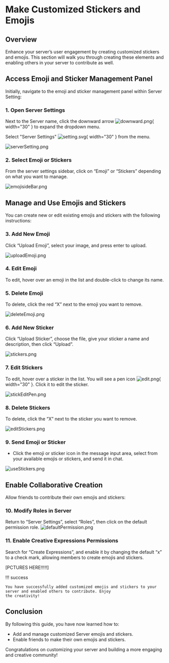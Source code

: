 # Make Customized Stickers and Emojis

## Overview  
Enhance your server’s user engagement by creating customized stickers and emojis. This section will walk you through 
creating these elements and enabling others in your server to contribute as well.


## Access Emoji and Sticker Management Panel

Initially, navigate to the emoji and sticker management panel within Server Setting:

### 1. Open Server Settings

Next to the Server name, click the downward arrow ![downward.png](pictures%2Fdownward.png){ width="30" } to expand the dropdown menu.

Select "Server Settings" ![setting.svg](pictures%2Fsetting.svg){ width="30" } from the menu.

![serverSetting.png](pictures%2FserverSetting.png)

### 2. Select Emoji or Stickers

From the server settings sidebar, click on “Emoji” or “Stickers” depending on what you want to manage.

![emojisideBar.png](pictures%2FemojisideBar.png)

## Manage and Use Emojis and Stickers

You can create new or edit existing emojis and stickers with the following instructions:

### 3. Add New Emoji

Click “Upload Emoji”, select your image, and press enter to upload.

![uploadEmoji.png](pictures%2FuploadEmoji.png)

### 4. Edit Emoji

To edit, hover over an emoji in the list and double-click to change its name.

### 5. Delete Emoji

To delete, click the red “X” next to the emoji you want to remove.

![deleteEmoji.png](pictures%2FdeleteEmoji.png)

### 6. Add New Sticker

Click “Upload Sticker”, choose the file, give your sticker a name and description, then click “Upload”.

![stickers.png](pictures%2Fstickers.png)

### 7. Edit Stickers

To edit, hover over a sticker in the list. You will see a pen icon ![edit.png](pictures%2Fedit.png){ width="30" }. Click it to edit the sticker.

![stickEditPen.png](pictures%2FstickEditPen.png)

### 8. Delete Stickers

To delete, click the “X” next to the sticker you want to remove.

![editStickers.png](pictures%2FeditStickers.png)

### 9. Send Emoji or Sticker

- Click the emoji or sticker icon in the message input area, select from your available emojis or stickers, and send it in chat.

![useStickers.png](pictures%2FuseStickers.png)

## Enable Collaborative Creation

Allow friends to contribute their own emojis and stickers:

### 10. Modify Roles in Server 

Return to “Server Settings”, select “Roles”, then click on the default permission role.
![defaultPermission.png](pictures%2FdefaultPermission.png)

### 11. Enable Creative Expressions Permissions
Search for “Create Expressions”, and enable it by changing the default “x” to a check mark, allowing members to create emojis and stickers.

[PCTURES HERE!!!!!]

!!! success

    You have successfully added customized emojis and stickers to your server and enabled others to contribute. Enjoy 
    the creativity!

## Conclusion  
By following this guide, you have now learned how to:

- Add and manage customized Server emojis and stickers.
- Enable friends to make their own emojis and stickers.

Congratulations on customizing your server and building a more engaging and creative community!